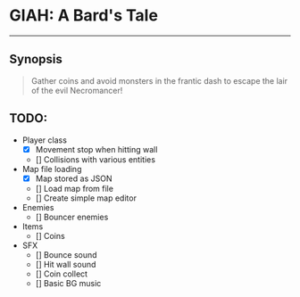 # GIAH: A Bard's Tale
---
## Synopsis
> Gather coins and avoid monsters in the frantic dash to escape the lair of the evil Necromancer!

## TODO:
* Player class
    - [x] Movement stop when hitting wall
    - [] Collisions with various entities
* Map file loading
    - [x] Map stored as JSON
    - [] Load map from file
    - [] Create simple map editor
* Enemies
    - [] Bouncer enemies
* Items
    - [] Coins
* SFX
    - [] Bounce sound
    - [] Hit wall sound
    - [] Coin collect
    - [] Basic BG music
